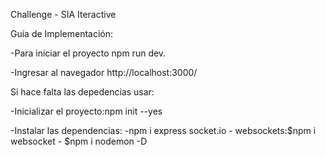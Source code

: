 
 Challenge - SIA Iteractive

Guía de Implementación:

-Para iniciar el proyecto npm run dev.

-Ingresar al navegador http://localhost:3000/

Si hace falta las depedencias usar:

-Inicializar el proyecto:npm init --yes

-Instalar las dependencias:
                           -npm i express socket.io
                           - websockets:$npm i websocket 
                           - $npm i nodemon -D 



